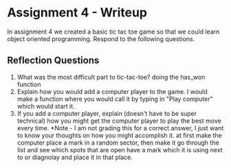 # Assignment 4 - Writeup

In assignment 4 we created a basic tic tac toe game so that we could learn object oriented programming. Respond to the following questions.

## Reflection Questions

1. What was the most difficult part to tic-tac-toe?
doing the has_won function
2. Explain how you would add a computer player to the game.
I would make a function where you would call it by typing in "Play computer" which would start it.
3. If you add a computer player, explain (doesn't have to be super technical) how you might get the computer player to play the best move every time. *Note - I am not grading this for a correct answer, I just want to know your thoughts on how you might accomplish it.
at first make the computer place a mark in a random sector, then make it go through the list and see which spots that are open have a mark which it is using next to or diagnolay and place it in that place.